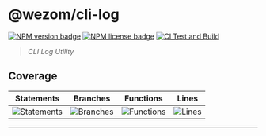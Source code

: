 # @wezom/cli-log

[![NPM version badge](https://img.shields.io/npm/v/@wezom/cli-log.svg)](https://www.npmjs.com/package/@wezom/cli-log)
[![NPM license badge](https://img.shields.io/npm/l/@wezom/cli-log.svg)](https://www.npmjs.com/package/@wezom/cli-log)
[![CI Test and Build](https://github.com/WezomCompany/cli-log/actions/workflows/ci.yml/badge.svg)](https://github.com/WezomCompany/cli-log/actions/workflows/ci.yml)

> _CLI Log Utility_

## Coverage

| Statements                                                                               | Branches                                                                          | Functions                                                                              | Lines                                                                          |
| ---------------------------------------------------------------------------------------- | --------------------------------------------------------------------------------- | -------------------------------------------------------------------------------------- | ------------------------------------------------------------------------------ |
| ![Statements](https://img.shields.io/badge/statements-100%25-brightgreen.svg?style=flat) | ![Branches](https://img.shields.io/badge/branches-88.88%25-yellow.svg?style=flat) | ![Functions](https://img.shields.io/badge/functions-100%25-brightgreen.svg?style=flat) | ![Lines](https://img.shields.io/badge/lines-100%25-brightgreen.svg?style=flat) |

---
